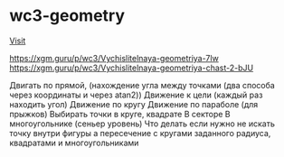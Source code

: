 # wc3-geometry

[Visit](https://nazarpunk.github.io/wc3-geometry/)

https://xgm.guru/p/wc3/Vychislitelnaya-geometriya-7lw
https://xgm.guru/p/wc3/Vychislitelnaya-geometriya-chast-2-bJU

Двигать по прямой, (нахождение угла между точками (два способа через координаты и через atan2))
Движение к цели (каждый раз находить угол)
Движение по кругу
Движение по параболе (для прыжков)
Выбирать точки в круге, квадрате
В секторе
В многоугольнике (сеньер уровень)
Что делать если нужно не искать точку внутри фигуры а пересечение с кругами заданного радиуса, квадратами и многоугольниками
